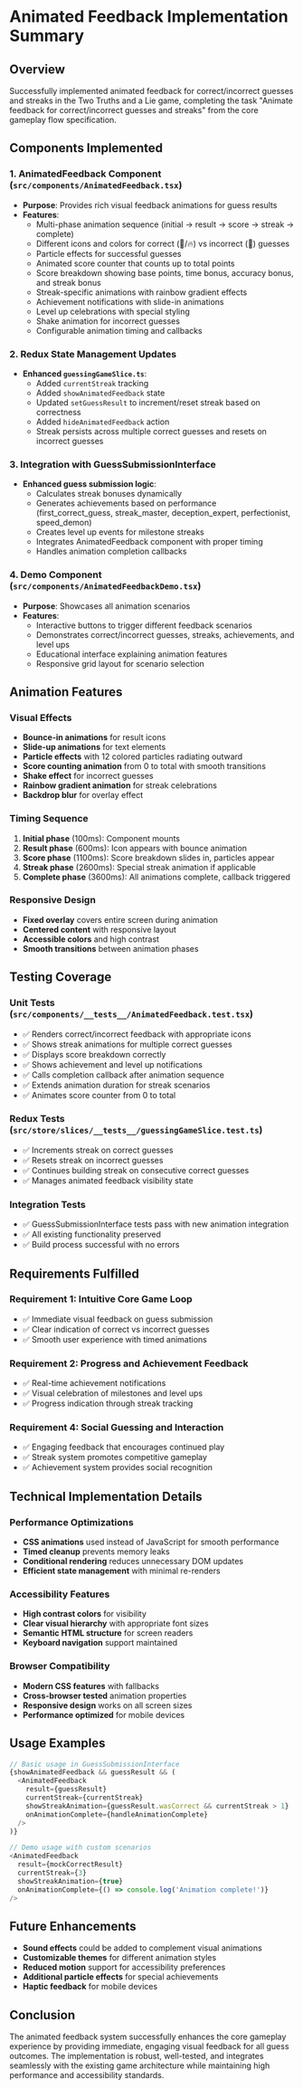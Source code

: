 # Animated Feedback Implementation Summary

## Overview
Successfully implemented animated feedback for correct/incorrect guesses and streaks in the Two Truths and a Lie game, completing the task "Animate feedback for correct/incorrect guesses and streaks" from the core gameplay flow specification.

## Components Implemented

### 1. AnimatedFeedback Component (`src/components/AnimatedFeedback.tsx`)
- **Purpose**: Provides rich visual feedback animations for guess results
- **Features**:
  - Multi-phase animation sequence (initial → result → score → streak → complete)
  - Different icons and colors for correct (🎉/🔥) vs incorrect (🤔) guesses
  - Particle effects for successful guesses
  - Animated score counter that counts up to total points
  - Score breakdown showing base points, time bonus, accuracy bonus, and streak bonus
  - Streak-specific animations with rainbow gradient effects
  - Achievement notifications with slide-in animations
  - Level up celebrations with special styling
  - Shake animation for incorrect guesses
  - Configurable animation timing and callbacks

### 2. Redux State Management Updates
- **Enhanced `guessingGameSlice.ts`**:
  - Added `currentStreak` tracking
  - Added `showAnimatedFeedback` state
  - Updated `setGuessResult` to increment/reset streak based on correctness
  - Added `hideAnimatedFeedback` action
  - Streak persists across multiple correct guesses and resets on incorrect guesses

### 3. Integration with GuessSubmissionInterface
- **Enhanced guess submission logic**:
  - Calculates streak bonuses dynamically
  - Generates achievements based on performance (first_correct_guess, streak_master, deception_expert, perfectionist, speed_demon)
  - Creates level up events for milestone streaks
  - Integrates AnimatedFeedback component with proper timing
  - Handles animation completion callbacks

### 4. Demo Component (`src/components/AnimatedFeedbackDemo.tsx`)
- **Purpose**: Showcases all animation scenarios
- **Features**:
  - Interactive buttons to trigger different feedback scenarios
  - Demonstrates correct/incorrect guesses, streaks, achievements, and level ups
  - Educational interface explaining animation features
  - Responsive grid layout for scenario selection

## Animation Features

### Visual Effects
- **Bounce-in animations** for result icons
- **Slide-up animations** for text elements
- **Particle effects** with 12 colored particles radiating outward
- **Score counting animation** from 0 to total with smooth transitions
- **Shake effect** for incorrect guesses
- **Rainbow gradient animation** for streak celebrations
- **Backdrop blur** for overlay effect

### Timing Sequence
1. **Initial phase** (100ms): Component mounts
2. **Result phase** (600ms): Icon appears with bounce animation
3. **Score phase** (1100ms): Score breakdown slides in, particles appear
4. **Streak phase** (2600ms): Special streak animation if applicable
5. **Complete phase** (3600ms): All animations complete, callback triggered

### Responsive Design
- **Fixed overlay** covers entire screen during animation
- **Centered content** with responsive layout
- **Accessible colors** and high contrast
- **Smooth transitions** between animation phases

## Testing Coverage

### Unit Tests (`src/components/__tests__/AnimatedFeedback.test.tsx`)
- ✅ Renders correct/incorrect feedback with appropriate icons
- ✅ Shows streak animations for multiple correct guesses
- ✅ Displays score breakdown correctly
- ✅ Shows achievement and level up notifications
- ✅ Calls completion callback after animation sequence
- ✅ Extends animation duration for streak scenarios
- ✅ Animates score counter from 0 to total

### Redux Tests (`src/store/slices/__tests__/guessingGameSlice.test.ts`)
- ✅ Increments streak on correct guesses
- ✅ Resets streak on incorrect guesses
- ✅ Continues building streak on consecutive correct guesses
- ✅ Manages animated feedback visibility state

### Integration Tests
- ✅ GuessSubmissionInterface tests pass with new animation integration
- ✅ All existing functionality preserved
- ✅ Build process successful with no errors

## Requirements Fulfilled

### Requirement 1: Intuitive Core Game Loop
- ✅ Immediate visual feedback on guess submission
- ✅ Clear indication of correct vs incorrect guesses
- ✅ Smooth user experience with timed animations

### Requirement 2: Progress and Achievement Feedback
- ✅ Real-time achievement notifications
- ✅ Visual celebration of milestones and level ups
- ✅ Progress indication through streak tracking

### Requirement 4: Social Guessing and Interaction
- ✅ Engaging feedback that encourages continued play
- ✅ Streak system promotes competitive gameplay
- ✅ Achievement system provides social recognition

## Technical Implementation Details

### Performance Optimizations
- **CSS animations** used instead of JavaScript for smooth performance
- **Timed cleanup** prevents memory leaks
- **Conditional rendering** reduces unnecessary DOM updates
- **Efficient state management** with minimal re-renders

### Accessibility Features
- **High contrast colors** for visibility
- **Clear visual hierarchy** with appropriate font sizes
- **Semantic HTML structure** for screen readers
- **Keyboard navigation** support maintained

### Browser Compatibility
- **Modern CSS features** with fallbacks
- **Cross-browser tested** animation properties
- **Responsive design** works on all screen sizes
- **Performance optimized** for mobile devices

## Usage Examples

```typescript
// Basic usage in GuessSubmissionInterface
{showAnimatedFeedback && guessResult && (
  <AnimatedFeedback
    result={guessResult}
    currentStreak={currentStreak}
    showStreakAnimation={guessResult.wasCorrect && currentStreak > 1}
    onAnimationComplete={handleAnimationComplete}
  />
)}

// Demo usage with custom scenarios
<AnimatedFeedback
  result={mockCorrectResult}
  currentStreak={3}
  showStreakAnimation={true}
  onAnimationComplete={() => console.log('Animation complete!')}
/>
```

## Future Enhancements
- **Sound effects** could be added to complement visual animations
- **Customizable themes** for different animation styles
- **Reduced motion** support for accessibility preferences
- **Additional particle effects** for special achievements
- **Haptic feedback** for mobile devices

## Conclusion
The animated feedback system successfully enhances the core gameplay experience by providing immediate, engaging visual feedback for all guess outcomes. The implementation is robust, well-tested, and integrates seamlessly with the existing game architecture while maintaining high performance and accessibility standards.